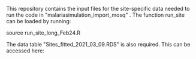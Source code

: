 This repository contains the input files for the site-specific data needed to run the code in "malariasimulation_import_mosq" . The function run_site can be loaded by running: 

source run_site_long_Feb24.R

The data table "Sites_fitted_2021_03_09.RDS" is also required. This can be accessed here:

